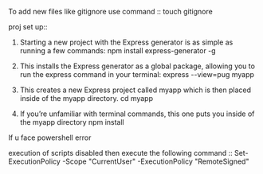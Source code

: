 
To add new files like gitignore use command :: touch gitignore

proj set up::

1) Starting a new project with the Express generator is as simple as running a few commands:
npm install express-generator -g

2) This installs the Express generator as a global package, allowing you to run the express command in your terminal:
express --view=pug myapp

3) This creates a new Express project called myapp which is then placed inside of the myapp directory.
cd myapp

4) If you’re unfamiliar with terminal commands, this one puts you inside of the myapp directory
npm install

If u face powershell error 

execution of scripts disabled then execute the following command ::
Set-ExecutionPolicy -Scope "CurrentUser" -ExecutionPolicy "RemoteSigned"